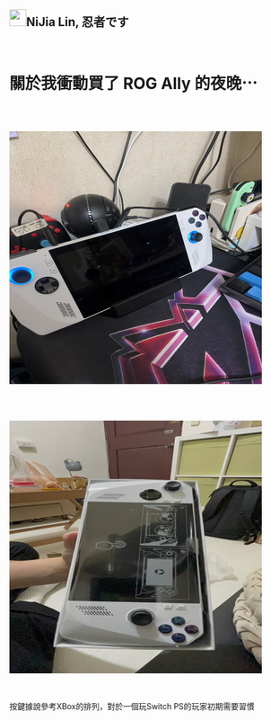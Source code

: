 <h2><a id="user-content-nijia-lin-忍者です" class="anchor" aria-hidden="true" href="#nijia-lin-忍者です"><span aria-hidden="true" class="octicon octicon-link"></span></a>
<a target="_blank" rel="noopener noreferrer nofollow" href="https://camo.githubusercontent.com/dcf23c4521fb1c3e0618b99e22b3728c8f5894d6122c50c7b3ddc12f98e14604/68747470733a2f2f7370726f66696c652e6c696e652d7363646e2e6e65742f30684b76546f684e704946466c3546675a48775a64714a676c47467a4e615a30314c584852616278684654446c4e493174614269565a61423543536a74484a31594a41434a534e307846486a703142574d5f5a30446f6258346d536d35414946454d584868627551"><img src="https://camo.githubusercontent.com/dcf23c4521fb1c3e0618b99e22b3728c8f5894d6122c50c7b3ddc12f98e14604/68747470733a2f2f7370726f66696c652e6c696e652d7363646e2e6e65742f30684b76546f684e704946466c3546675a48775a64714a676c47467a4e615a30314c584852616278684654446c4e493174614269565a61423543536a74484a31594a41434a534e307846486a703142574d5f5a30446f6258346d536d35414946454d584868627551" width="30" height="30" data-canonical-src="https://sprofile.line-scdn.net/0hKvTohNpIFFl5FgZHwZdqJglGFzNaZ01LXHRabxhFTDlNI1taBiVZaB5CSjtHJ1YJACJSN0xFHjp1BWM_Z0DobX4mSm5AIFEMXHhbuQ" style="max-width: 100%;"></a>NiJia Lin, 忍者です</h2><br><h1><a id="user-content-關於我衝動買了-rog-ally-的夜晚" class="anchor" aria-hidden="true" href="#關於我衝動買了-rog-ally-的夜晚"><span aria-hidden="true" class="octicon octicon-link"></span></a>
<a id="user-content-關於我衝動買了-rog-ally-的夜晚" href="#%E9%97%9C%E6%96%BC%E6%88%91%E8%A1%9D%E5%8B%95%E8%B2%B7%E4%BA%86-rog-ally-%E7%9A%84%E5%A4%9C%E6%99%9A"><span></span></a>關於我衝動買了 ROG Ally 的夜晚⋯</h1>
<br /><p><br><a target="_blank" rel="noopener noreferrer" href="https://github.com/louis70109/ideas-tree/blob/master/images/466056084298924484.png"><img src="https://github.com/louis70109/ideas-tree/raw/master/images/466056084298924484.png" width="450" height="450" style="max-width: 100%;"></a></p>
<br /><p><br><a target="_blank" rel="noopener noreferrer" href="https://github.com/louis70109/ideas-tree/blob/master/images/466056099347300386.png"><img src="https://github.com/louis70109/ideas-tree/raw/master/images/466056099347300386.png" width="450" height="450" style="max-width: 100%;"></a></p>
<br /><p>按鍵據說參考XBox的排列，對於一個玩Switch PS的玩家初期需要習慣</p>
